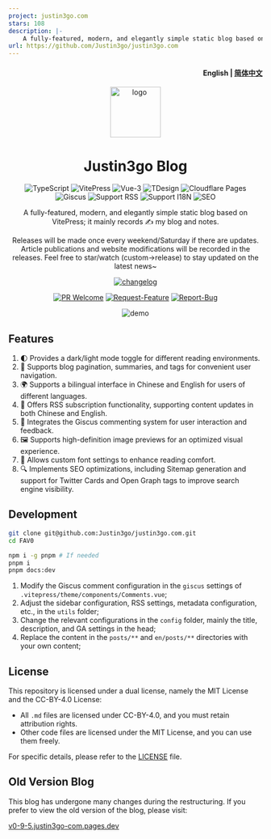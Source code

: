 ```yaml
---
project: justin3go.com
stars: 108
description: |-
    A fully-featured, modern, and elegantly simple static blog based on VitePress; it mainly records ✍️ my blog and notes. 一款功能齐全的、现代化的、简洁优雅的静态博客，基于vitepress；主要记录✍️我的博客、笔记。
url: https://github.com/Justin3go/justin3go.com
---
```


<h4 align="right"><strong>English</strong> | <a href="./README.zh.md">简体中文</a> </h4>

<div align="center">

<a href="https://justin3go.com" target="blank">
  <img src="https://justin3go.com/ava.png" height="100px" alt="logo"/>
</a>

# Justin3go Blog

![TypeScript](https://img.shields.io/badge/TypeScript-3178C6?style=for-the-badge&logo=typescript&logoColor=white)
![VitePress](https://img.shields.io/badge/VitePress-646CFF?style=for-the-badge&logo=vite&logoColor=white)
![Vue-3](https://img.shields.io/badge/Vue-3-4FC08D?style=for-the-badge&logo=vue.js&logoColor=white)
![TDesign](https://img.shields.io/badge/TDesign-0052CC?style=for-the-badge&logo=tdesign&logoColor=white)
![Cloudflare Pages](https://img.shields.io/badge/Cloudflare%20Pages-F38020?style=for-the-badge&logo=cloudflare&logoColor=white)
![Giscus](https://img.shields.io/badge/Giscus-181717?style=for-the-badge&logo=github&logoColor=white)
![Support RSS](https://img.shields.io/badge/Support%20RSS-FFA500?style=for-the-badge&logo=rss&logoColor=white)
![Support I18N](https://img.shields.io/badge/Support%20I18N-0078D4?style=for-the-badge&logo=google-translate&logoColor=white)
![SEO](https://img.shields.io/badge/SEO-4285F4?style=for-the-badge&logo=google&logoColor=white)

A fully-featured, modern, and elegantly simple static blog based on VitePress; it mainly records ✍️ my blog and notes.

Releases will be made once every weekend/Saturday if there are updates. Article publications and website modifications will be recorded in the releases. Feel free to star/watch (custom->release) to stay updated on the latest news~

[![changelog](https://img.shields.io/badge/changelog-→-0052CC?style=for-the-badge&logo=ReSharper&logoColor=white)](./CHANGELOG.md)


[![PR Welcome](https://img.shields.io/badge/PR-Welcome-EA4AAA?style=for-the-badge&logo=git&logoColor=white)](https://github.com/Justin3go/justin3go.com/pulls)
[![Request-Feature](https://img.shields.io/badge/Request-Feature-007BFF?style=for-the-badge&logo=github&logoColor=white)](https://github.com/Justin3go/justin3go.com/issues/new/choose)
[![Report-Bug](https://img.shields.io/badge/Report-Bug-red?style=for-the-badge&logo=github&logoColor=white)](https://github.com/Justin3go/justin3go.com/issues/new/choose)

![demo](./images/demo.png)

</div>

## Features

1. 🌓 Provides a dark/light mode toggle for different reading environments.
2. 📖 Supports blog pagination, summaries, and tags for convenient user navigation.
3. 🌍 Supports a bilingual interface in Chinese and English for users of different languages.
4. 📡 Offers RSS subscription functionality, supporting content updates in both Chinese and English.
5. 💬 Integrates the Giscus commenting system for user interaction and feedback.
6. 🖼️ Supports high-definition image previews for an optimized visual experience.
7. 📜 Allows custom font settings to enhance reading comfort.
8. 🔍 Implements SEO optimizations, including Sitemap generation and support for Twitter Cards and Open Graph tags to improve search engine visibility.

## Development

```bash
git clone git@github.com:Justin3go/justin3go.com.git
cd FAV0

npm i -g pnpm # If needed
pnpm i
pnpm docs:dev
```
1. Modify the Giscus comment configuration in the `giscus` settings of `.vitepress/theme/components/Comments.vue`;
2. Adjust the sidebar configuration, RSS settings, metadata configuration, etc., in the `utils` folder;
3. Change the relevant configurations in the `config` folder, mainly the title, description, and GA settings in the head;
4. Replace the content in the `posts/**` and `en/posts/**` directories with your own content;

## License

This repository is licensed under a dual license, namely the MIT License and the CC-BY-4.0 License:

- All `.md` files are licensed under CC-BY-4.0, and you must retain attribution rights.
- Other code files are licensed under the MIT License, and you can use them freely.

For specific details, please refer to the [LICENSE](./LICENSE) file.

## Old Version Blog

This blog has undergone many changes during the restructuring. If you prefer to view the old version of the blog, please visit:

[v0-9-5.justin3go-com.pages.dev](https://v0-9-5.justin3go-com.pages.dev/)

